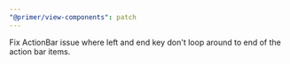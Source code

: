 ```yaml
---
"@primer/view-components": patch
---
```


Fix ActionBar issue where left and end key don't loop around to end of the action bar items.
